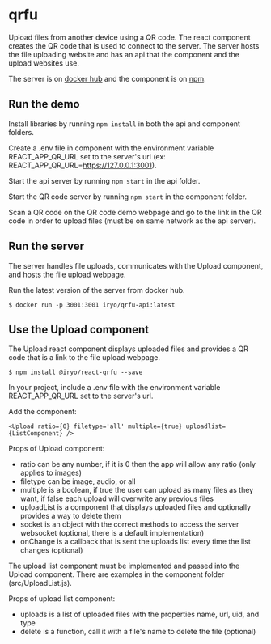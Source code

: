 # qrfu

Upload files from another device using a QR code.
The react component creates the QR code that is used to connect to the server.
The server hosts the file uploading website and has an api that the component and the upload websites use.

The server is on [docker hub](https://hub.docker.com/r/iryo/qrfu-api/) and the component is on [npm](https://www.npmjs.com/package/@iryo/react-qrfu).

## Run the demo

Install libraries by running `npm install` in both the api and component folders.

Create a .env file in component with the environment variable REACT\_APP\_QR\_URL set to the server's url (ex: REACT\_APP\_QR\_URL=https://127.0.0.1:3001).

Start the api server by running `npm start` in the api folder.

Start the QR code server by running `npm start` in the component folder.

Scan a QR code on the QR code demo webpage and go to the link in the QR code in order to upload files (must be on same network as the api server).

## Run the server

The server handles file uploads, communicates with the Upload component, and hosts the file upload webpage.

Run the latest version of the server from docker hub.

```
$ docker run -p 3001:3001 iryo/qrfu-api:latest
```

## Use the Upload component

The Upload react component displays uploaded files and provides a QR code that is a link to the file upload webpage.

```
$ npm install @iryo/react-qrfu --save
```

In your project, include a .env file with the environment variable REACT\_APP\_QR\_URL set to the server's url.

Add the component:

```
<Upload ratio={0} filetype='all' multiple={true} uploadlist={ListComponent} />
```

Props of Upload component:
- ratio can be any number, if it is 0 then the app will allow any ratio (only applies to images)
- filetype can be image, audio, or all
- multiple is a boolean, if true the user can upload as many files as they want, if false each upload will overwrite any previous files
- uploadList is a component that displays uploaded files and optionally provides a way to delete them
- socket is an object with the correct methods to access the server websocket (optional, there is a default implementation)
- onChange is a callback that is sent the uploads list every time the list changes (optional)

The upload list component must be implemented and passed into the Upload component. There are examples in the component folder (src/UploadList.js).

Props of upload list component:
- uploads is a list of uploaded files with the properties name, url, uid, and type
- delete is a function, call it with a file's name to delete the file (optional)
